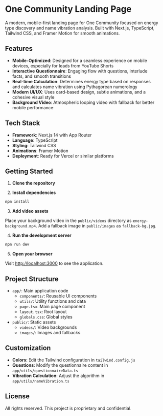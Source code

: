 # One Community Landing Page

A modern, mobile-first landing page for One Community focused on energy type discovery and name vibration analysis. Built with Next.js, TypeScript, Tailwind CSS, and Framer Motion for smooth animations.

## Features

- **Mobile-Optimized**: Designed for a seamless experience on mobile devices, especially for leads from YouTube Shorts
- **Interactive Questionnaire**: Engaging flow with questions, interlude facts, and smooth transitions
- **Real-time Calculation**: Determines energy type based on responses and calculates name vibration using Pythagorean numerology
- **Modern UI/UX**: Uses card-based design, subtle animations, and a cohesive visual style
- **Background Video**: Atmospheric looping video with fallback for better mobile performance

## Tech Stack

- **Framework**: Next.js 14 with App Router
- **Language**: TypeScript
- **Styling**: Tailwind CSS
- **Animations**: Framer Motion
- **Deployment**: Ready for Vercel or similar platforms

## Getting Started

1. **Clone the repository**

2. **Install dependencies**

```bash
npm install
```

3. **Add video assets**

Place your background video in the `public/videos` directory as `energy-background.mp4`.
Add a fallback image in `public/images` as `fallback-bg.jpg`.

4. **Run the development server**

```bash
npm run dev
```

5. **Open your browser**

Visit [http://localhost:3000](http://localhost:3000) to see the application.

## Project Structure

- `app/`: Main application code
  - `components/`: Reusable UI components
  - `utils/`: Utility functions and data
  - `page.tsx`: Main page component
  - `layout.tsx`: Root layout
  - `globals.css`: Global styles
- `public/`: Static assets
  - `videos/`: Video backgrounds
  - `images/`: Images and fallbacks

## Customization

- **Colors**: Edit the Tailwind configuration in `tailwind.config.js`
- **Questions**: Modify the questionnaire content in `app/utils/questionnaireData.ts`
- **Vibration Calculation**: Adjust the algorithm in `app/utils/nameVibration.ts`

## License

All rights reserved. This project is proprietary and confidential. 